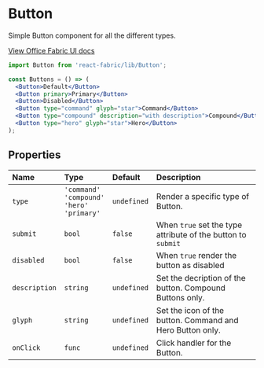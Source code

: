 # Button

Simple Button component for all the different types.

<a href="http://dev.office.com/fabric/components/button" target="_blank">View Office Fabric UI docs</a>

```jsx
import Button from 'react-fabric/lib/Button';

const Buttons = () => (
  <Button>Default</Button>
  <Button primary>Primary</Button>
  <Button>Disabled</Button>
  <Button type="command" glyph="star">Command</Button>
  <Button type="compound" description="with description">Compound</Button>
  <Button type="hero" glyph="star">Hero</Button>
);
```

## Properties

| Name          | Type     | Default     | Description                                                  |
| :-----        | :-----   | :-----      | :-----                                                       |
| `type`        | `'command'`<br/>`'compound'`<br/>`'hero'`<br/>`'primary'` | `undefined` | Render a specific type of Button. |
| `submit`      | `bool`   | `false`     | When `true` set the type attribute of the button to `submit` |
| `disabled`    | `bool`   | `false`     | When `true` render the button as disabled                    |
| `description` | `string` | `undefined` | Set the decription of the button. Compound Buttons only.     |
| `glyph`       | `string` | `undefined` | Set the icon of the button. Command and Hero Button only.    |
| `onClick`     | `func`   | `undefined` | Click handler for the Button.                                |
